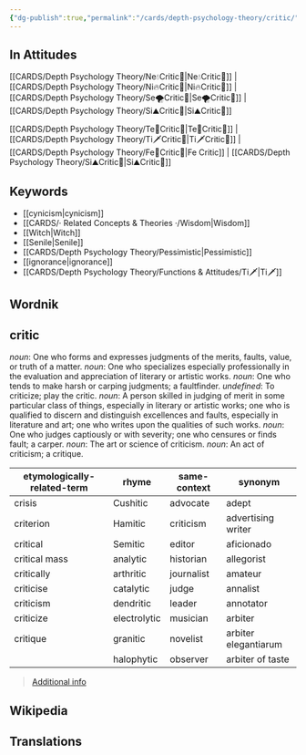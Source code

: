 ```yaml
---
{"dg-publish":true,"permalink":"/cards/depth-psychology-theory/critic/","noteIcon":"","created":"2022-12-31T00:56:27.359+01:00","updated":"2023-04-21T19:24:46.504+02:00"}
---
```



## In Attitudes

[[CARDS/Depth Psychology Theory/Ne💧Critic🤔\|Ne💧Critic🤔]] | [[CARDS/Depth Psychology Theory/Ni🔥Critic🤔\|Ni🔥Critic🤔]] | [[CARDS/Depth Psychology Theory/Se🌪️Critic🤔\|Se🌪️Critic🤔]] | [[CARDS/Depth Psychology Theory/Si⛰️Critic🤔\|Si⛰️Critic🤔]]

[[CARDS/Depth Psychology Theory/Te🏹Critic🤔\|Te🏹Critic🤔]] | [[CARDS/Depth Psychology Theory/Ti🗡️Critic🤔\|Ti🗡️Critic🤔]] | [[CARDS/Depth Psychology Theory/Fe💉Critic🤔\|Fe Critic]] | [[CARDS/Depth Psychology Theory/Si⛰️Critic🤔\|Si⛰️Critic🤔]]

## Keywords 
- [[cynicism\|cynicism]]
- [[CARDS/· Related Concepts & Theories ·/Wisdom\|Wisdom]]
- [[Witch\|Witch]]
- [[Senile\|Senile]]
- [[CARDS/Depth Psychology Theory/Pessimistic\|Pessimistic]]
- [[ignorance\|ignorance]]
- [[CARDS/Depth Psychology Theory/Functions & Attitudes/Ti🗡️\|Ti🗡️]]

## Wordnik
## critic
*noun*: One who forms and expresses judgments of the merits, faults, value, or truth of a matter.
*noun*: One who specializes especially professionally in the evaluation and appreciation of literary or artistic works.
*noun*: One who tends to make harsh or carping judgments; a faultfinder.
*undefined*: To criticize; play the critic.
*noun*: A person skilled in judging of merit in some particular class of things, especially in literary or artistic works; one who is qualified to discern and distinguish excellences and faults, especially in literature and art; one who writes upon the qualities of such works.
*noun*: One who judges captiously or with severity; one who censures or finds fault; a carper.
*noun*: The art or science of criticism.
*noun*: An act of criticism; a critique.

| etymologically-related-term |rhyme |same-context |synonym |
| --- | --- | --- | --- |
| crisis | Cushitic | advocate | adept |
| criterion | Hamitic | criticism | advertising writer |
| critical | Semitic | editor | aficionado |
| critical mass | analytic | historian | allegorist |
| critically | arthritic | journalist | amateur |
| criticise | catalytic | judge | annalist |
| criticism | dendritic | leader | annotator |
| criticize | electrolytic | musician | arbiter |
| critique | granitic | novelist | arbiter elegantiarum |
|  | halophytic | observer | arbiter of taste |

> [Additional info](https://www.wordnik.com/words/critic)


## Wikipedia 


## Translations 